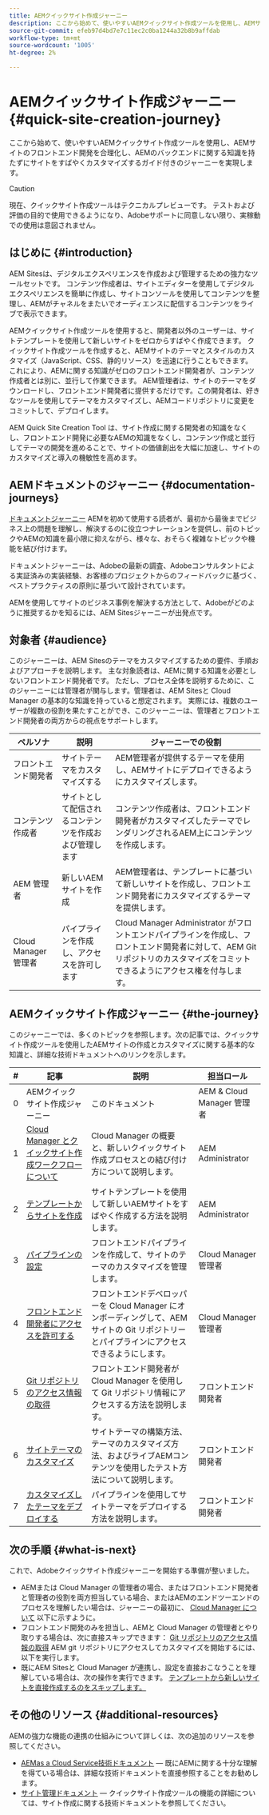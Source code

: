 ```yaml
---
title: AEMクイックサイト作成ジャーニー
description: ここから始めて、使いやすいAEMクイックサイト作成ツールを使用し、AEMサイトのフロントエンド開発を合理化し、AEMのバックエンドに関する知識を持たずにサイトをすばやくカスタマイズするガイド付きのジャーニーを実現します。
source-git-commit: efeb97d4bd7e7c11ec2c0ba1244a32b8b9affdab
workflow-type: tm+mt
source-wordcount: '1005'
ht-degree: 2%

---
```



# AEMクイックサイト作成ジャーニー {#quick-site-creation-journey}

ここから始めて、使いやすいAEMクイックサイト作成ツールを使用し、AEMサイトのフロントエンド開発を合理化し、AEMのバックエンドに関する知識を持たずにサイトをすばやくカスタマイズするガイド付きのジャーニーを実現します。

>[!CAUTION]
>
>現在、クイックサイト作成ツールはテクニカルプレビューです。 テストおよび評価の目的で使用できるようになり、Adobeサポートに同意しない限り、実稼動での使用は意図されません。

## はじめに {#introduction}

AEM Sitesは、デジタルエクスペリエンスを作成および管理するための強力なツールセットです。 コンテンツ作成者は、サイトエディターを使用してデジタルエクスペリエンスを簡単に作成し、サイトコンソールを使用してコンテンツを整理し、AEMがチャネルをまたいでオーディエンスに配信するコンテンツをライブで表示できます。

AEMクイックサイト作成ツールを使用すると、開発者以外のユーザーは、サイトテンプレートを使用して新しいサイトをゼロからすばやく作成できます。 クイックサイト作成ツールを作成すると、AEMサイトのテーマとスタイルのカスタマイズ（JavaScript、CSS、静的リソース）を迅速に行うこともできます。 これにより、AEMに関する知識がゼロのフロントエンド開発者が、コンテンツ作成者とは別に、並行して作業できます。 AEM管理者は、サイトのテーマをダウンロードし、フロントエンド開発者に提供するだけです。この開発者は、好きなツールを使用してテーマをカスタマイズし、AEMコードリポジトリに変更をコミットして、デプロイします。

AEM Quick Site Creation Tool は、サイト作成に関する開発者の知識をなくし、フロントエンド開発に必要なAEMの知識をなくし、コンテンツ作成と並行してテーマの開発を進めることで、サイトの価値創出を大幅に加速し、サイトのカスタマイズと導入の機敏性を高めます。

## AEMドキュメントのジャーニー {#documentation-journeys}

[ドキュメントジャーニー](/help/journey-documentation/home.md) AEMを初めて使用する読者が、最初から最後までビジネス上の問題を理解し、解決するのに役立つナレーションを提供し、前のトピックやAEMの知識を最小限に抑えながら、様々な、おそらく複雑なトピックや機能を結び付けます。

ドキュメントジャーニーは、Adobeの最新の調査、Adobeコンサルタントによる実証済みの実装経験、お客様のプロジェクトからのフィードバックに基づく、ベストプラクティスの原則に基づいて設計されています。

AEMを使用してサイトのビジネス事例を解決する方法として、Adobeがどのように推奨するかを知るには、AEM Sitesジャーニーが出発点です。

## 対象者 {#audience}

このジャーニーは、AEM Sitesのテーマをカスタマイズするための要件、手順およびアプローチを説明します。 主な対象読者は、AEMに関する知識を必要としないフロントエンド開発者です。 ただし、プロセス全体を説明するために、このジャーニーには管理者が関与します。管理者は、AEM Sitesと Cloud Manager の基本的な知識を持っていると想定されます。 実際には、複数のユーザーが複数の役割を果たすことができ、このジャーニーは、管理者とフロントエンド開発者の両方からの視点をサポートします。

| ペルソナ | 説明 | ジャーニーでの役割 |
|---|---|---|
| フロントエンド開発者 | サイトテーマをカスタマイズする | AEM管理者が提供するテーマを使用し、AEMサイトにデプロイできるようにカスタマイズします。 |
| コンテンツ作成者 | サイトとして配信されるコンテンツを作成および管理します | コンテンツ作成者は、フロントエンド開発者がカスタマイズしたテーマでレンダリングされるAEM上にコンテンツを作成します。 |
| AEM 管理者 | 新しいAEMサイトを作成 | AEM管理者は、テンプレートに基づいて新しいサイトを作成し、フロントエンド開発者にカスタマイズするテーマを提供します。 |
| Cloud Manager 管理者 | パイプラインを作成し、アクセスを許可します | Cloud Manager Administrator がフロントエンドパイプラインを作成し、フロントエンド開発者に対して、AEM Git リポジトリのカスタマイズをコミットできるようにアクセス権を付与します。 |

## AEMクイックサイト作成ジャーニー {#the-journey}

このジャーニーでは、多くのトピックを参照します。次の記事では、クイックサイト作成ツールを使用したAEMサイトの作成とカスタマイズに関する基本的な知識と、詳細な技術ドキュメントへのリンクを示します。

|#|記事|説明|担当ロール|
|---|---|---|---|
|0|AEMクイックサイト作成ジャーニー|このドキュメント|AEM &amp; Cloud Manager 管理者|
|1|[Cloud Manager とクイックサイト作成ワークフローについて](cloud-manager.md)| Cloud Manager の概要と、新しいクイックサイト作成プロセスとの結び付け方について説明します。|AEM Administrator|
|2|[テンプレートからサイトを作成](create-site.md)|サイトテンプレートを使用して新しいAEMサイトをすばやく作成する方法を説明します。|AEM Administrator|
|3|[パイプラインの設定](pipeline-setup.md)|フロントエンドパイプラインを作成して、サイトのテーマのカスタマイズを管理します。|Cloud Manager 管理者|
|4|[フロントエンド開発者にアクセスを許可する](grant-access.md)|フロントエンドデベロッパーを Cloud Manager にオンボーディングして、AEMサイトの Git リポジトリーとパイプラインにアクセスできるようにします。|Cloud Manager 管理者|
|5|[Git リポジトリのアクセス情報の取得](retrieve-access.md)|フロントエンド開発者が Cloud Manager を使用して Git リポジトリ情報にアクセスする方法を説明します。|フロントエンド開発者|
|6|[サイトテーマのカスタマイズ](customize-theme.md)|サイトテーマの構築方法、テーマのカスタマイズ方法、およびライブAEMコンテンツを使用したテスト方法について説明します。|フロントエンド開発者|
|7|[カスタマイズしたテーマをデプロイする](deploy-theme.md)|パイプラインを使用してサイトテーマをデプロイする方法を説明します。|フロントエンド開発者|

## 次の手順 {#what-is-next}

これで、Adobeクイックサイト作成ジャーニーを開始する準備が整いました。

* AEMまたは Cloud Manager の管理者の場合、またはフロントエンド開発者と管理者の役割を両方担当している場合、またはAEMのエンドツーエンドのプロセスを理解したい場合は、ジャーニーの最初に、 [Cloud Manager について](cloud-manager.md) 以下に示すように。
* フロントエンド開発のみを担当し、AEMと Cloud Manager の管理者とやり取りする場合は、次に直接スキップできます： [Git リポジトリのアクセス情報の取得](retrieve-access.md) AEM git リポジトリにアクセスしてカスタマイズを開始するには、以下を実行します。
* 既にAEM Sitesと Cloud Manager が連携し、設定を直接おこなうことを理解している場合は、次の操作を実行できます。 [テンプレートから新しいサイトを直接作成するのをスキップします。](create-site.md)

## その他のリソース {#additional-resources}

AEMの強力な機能の連携の仕組みについて詳しくは、次の追加のリソースを参照してください。

* [AEMas a Cloud Service技術ドキュメント](https://experienceleague.adobe.com/docs/experience-manager-cloud-service.html?lang=ja)  — 既にAEMに関する十分な理解を得ている場合は、詳細な技術ドキュメントを直接参照することをお勧めします。
* [サイト管理ドキュメント](/help/sites-cloud/administering/site-creation/create-site.md)  — クイックサイト作成ツールの機能の詳細については、サイト作成に関する技術ドキュメントを参照してください。
